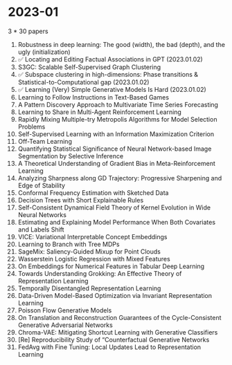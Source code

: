 # 2023-01
3  * 30 papers 

1. Robustness in deep learning: The good (width), the bad (depth), and the ugly (initialization)
2. ✅ Locating and Editing Factual Associations in GPT (2023.01.02)
3. S3GC: Scalable Self-Supervised Graph Clustering 
4. ✅ Subspace clustering in high-dimensions: Phase transitions \& Statistical-to-Computational gap (2023.01.02)
5. ✅  Learning (Very) Simple Generative Models Is Hard (2023.01.02)
6. Learning to Follow Instructions in Text-Based Games
7. A Pattern Discovery Approach to Multivariate Time Series Forecasting
8. Learning to Share in Multi-Agent Reinforcement Learning
9. Rapidly Mixing Multiple-try Metropolis Algorithms for Model Selection Problems
10. Self-Supervised Learning with an Information Maximization Criterion
11. Off-Team Learning
12. Quantifying Statistical Significance of Neural Network-based Image Segmentation by Selective Inference
13. A Theoretical Understanding of Gradient Bias in Meta-Reinforcement Learning
14. Analyzing Sharpness along GD Trajectory: Progressive Sharpening and Edge of Stability
15. Conformal Frequency Estimation with Sketched Data
16. Decision Trees with Short Explainable Rules
17. Self-Consistent Dynamical Field Theory of Kernel Evolution in Wide Neural Networks
18. Estimating and Explaining Model Performance When Both Covariates and Labels Shift
19. VICE: Variational Interpretable Concept Embeddings
20. Learning to Branch with Tree MDPs
21. SageMix: Saliency-Guided Mixup for Point Clouds
22. Wasserstein Logistic Regression with Mixed Features
23. On Embeddings for Numerical Features in Tabular Deep Learning
24. Towards Understanding Grokking: An Effective Theory of Representation Learning
25. Temporally Disentangled Representation Learning
26. Data-Driven Model-Based Optimization via Invariant Representation Learning
27. Poisson Flow Generative Models
28. On Translation and Reconstruction Guarantees of the Cycle-Consistent Generative Adversarial Networks
29. Chroma-VAE: Mitigating Shortcut Learning with Generative Classifiers
30. [Re] Reproducibility Study of “Counterfactual Generative Networks
31. FedAvg with Fine Tuning: Local Updates Lead to Representation Learning